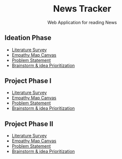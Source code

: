 <p align="center" style="margin-bottom: 0px !important;">
</p>
<h1 align="center" style="margin-top: 0px;">News Tracker</h1>

<p align="center" >Web Application for reading News</p>

## Ideation Phase

* [Literature Survey](https://github.com/IBM-EPBL/IBM-Project-13695-1659526213/blob/main/PROJECT%20DESIGN%20%26%20PLANNING/IDEATION%20PHASE/Literature_Survey.pdf)
* [Empathy Map Canvas](https://github.com/IBM-EPBL/IBM-Project-13695-1659526213/blob/main/PROJECT%20DESIGN%20%26%20PLANNING/IDEATION%20PHASE/Empathy_Map_Canvas.pdf)
* [Problem Statement](https://github.com/IBM-EPBL/IBM-Project-13695-1659526213/blob/main/PROJECT%20DESIGN%20%26%20PLANNING/IDEATION%20PHASE/Problem_Statement.pdf)
* [Brainstorm & idea Prioritization](https://github.com/IBM-EPBL/IBM-Project-13695-1659526213/blob/main/PROJECT%20DESIGN%20%26%20PLANNING/IDEATION%20PHASE/Brainstorm%20%26%20idea%20Prioritization.pdf)

## Project Phase I

* [Literature Survey](https://github.com/IBM-EPBL/IBM-Project-13695-1659526213/blob/main/PROJECT%20DESIGN%20%26%20PLANNING/IDEATION%20PHASE/Literature_Survey.pdf)
* [Empathy Map Canvas](https://github.com/IBM-EPBL/IBM-Project-13695-1659526213/blob/main/PROJECT%20DESIGN%20%26%20PLANNING/IDEATION%20PHASE/Empathy_Map_Canvas.pdf)
* [Problem Statement](https://github.com/IBM-EPBL/IBM-Project-13695-1659526213/blob/main/PROJECT%20DESIGN%20%26%20PLANNING/IDEATION%20PHASE/Problem_Statement.pdf)
* [Brainstorm & idea Prioritization](https://github.com/IBM-EPBL/IBM-Project-13695-1659526213/blob/main/PROJECT%20DESIGN%20%26%20PLANNING/IDEATION%20PHASE/Brainstorm%20%26%20idea%20Prioritization.pdf)


## Project Phase II

* [Literature Survey](https://github.com/IBM-EPBL/IBM-Project-13695-1659526213/blob/main/PROJECT%20DESIGN%20%26%20PLANNING/IDEATION%20PHASE/Literature_Survey.pdf)
* [Empathy Map Canvas](https://github.com/IBM-EPBL/IBM-Project-13695-1659526213/blob/main/PROJECT%20DESIGN%20%26%20PLANNING/IDEATION%20PHASE/Empathy_Map_Canvas.pdf)
* [Problem Statement](https://github.com/IBM-EPBL/IBM-Project-13695-1659526213/blob/main/PROJECT%20DESIGN%20%26%20PLANNING/IDEATION%20PHASE/Problem_Statement.pdf)
* [Brainstorm & idea Prioritization](https://github.com/IBM-EPBL/IBM-Project-13695-1659526213/blob/main/PROJECT%20DESIGN%20%26%20PLANNING/IDEATION%20PHASE/Brainstorm%20%26%20idea%20Prioritization.pdf)
